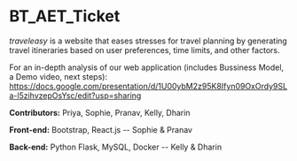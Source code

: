 # BT_AET_Ticket

*traveleasy* is a website that eases stresses for travel planning by generating travel itineraries based on user preferences, time limits, and other factors.

For an in-depth analysis of our web application (includes Bussiness Model, a Demo video, next steps): https://docs.google.com/presentation/d/1U00ybM2z95K8Ifyn09OxOrdy9SLa-l5zihvzepOsYsc/edit?usp=sharing


__Contributors:__ Priya, Sophie, Pranav, Kelly, Dharin 

 __Front-end:__ Bootstrap, React.js -- Sophie & Pranav

 __Back-end:__ Python Flask, MySQL, Docker -- Kelly & Dharin

